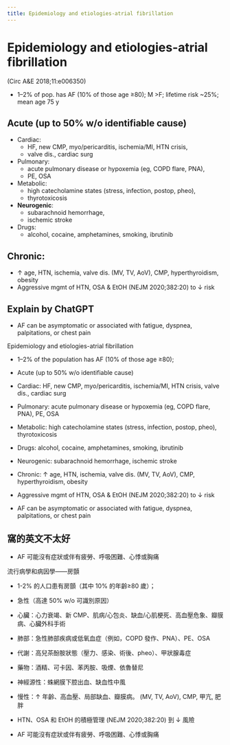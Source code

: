 ```yaml
---
title: Epidemiology and etiologies-atrial fibrillation
---
```

# Epidemiology and etiologies-atrial fibrillation


 (Circ A&E 2018;11:e006350)

* 1–2% of pop. has AF (10% of those age ≥80); M >F; lifetime risk ~25%; mean age 75 y

## Acute (up to 50% w/o identifiable cause)

* Cardiac:
	* HF, new CMP, myo/pericarditis, ischemia/MI, HTN crisis,
	* valve dis., cardiac surg
* Pulmonary:
	* acute pulmonary disease or hypoxemia (eg, COPD flare, PNA),
	* PE, OSA
* Metabolic:
	* high catecholamine states (stress, infection, postop, pheo),
	* thyrotoxicosis
* **Neurogenic**:
	* subarachnoid hemorrhage,
	* ischemic stroke
* Drugs:
	* alcohol, cocaine, amphetamines, smoking, ibrutinib

## Chronic:
* ↑ age, HTN, ischemia, valve dis. (MV, TV, AoV), CMP, hyperthyroidism, obesity
* Aggressive mgmt of HTN, OSA & EtOH (NEJM 2020;382:20) to ↓ risk

## Explain by ChatGPT


* AF can be asymptomatic or associated with fatigue, dyspnea, palpitations, or chest pain

Epidemiology and etiologies-atrial fibrillation

* 1–2% of the population has AF (10% of those age ≥80);
* Acute (up to 50% w/o identifiable cause)
* Cardiac: HF, new CMP, myo/pericarditis, ischemia/MI, HTN crisis, valve dis., cardiac surg
* Pulmonary: acute pulmonary disease or hypoxemia (eg, COPD flare, PNA), PE, OSA
* Metabolic: high catecholamine states (stress, infection, postop, pheo), thyrotoxicosis
* Drugs: alcohol, cocaine, amphetamines, smoking, ibrutinib
* Neurogenic: subarachnoid hemorrhage, ischemic stroke

* Chronic: ↑ age, HTN, ischemia, valve dis. (MV, TV, AoV), CMP, hyperthyroidism, obesity
* Aggressive mgmt of HTN, OSA & EtOH (NEJM 2020;382:20) to ↓ risk

* AF can be asymptomatic or associated with fatigue, dyspnea, palpitations, or chest pain

## 窩的英文不太好

* AF 可能沒有症狀或伴有疲勞、呼吸困難、心悸或胸痛

流行病學和病因學——房顫

* 1-2% 的人口患有房顫（其中 10% 的年齡≥80 歲）；
* 急性（高達 50% w/o 可識別原因）
* 心臟：心力衰竭、新 CMP、肌病/心包炎、缺血/心肌梗死、高血壓危象、瓣膜病、心臟外科手術
* 肺部：急性肺部疾病或低氧血症（例如，COPD 發作、PNA）、PE、OSA
* 代謝：高兒茶酚胺狀態（壓力、感染、術後、pheo）、甲狀腺毒症
* 藥物：酒精、可卡因、苯丙胺、吸煙、依魯替尼
* 神經源性：蛛網膜下腔出血、缺血性中風

* 慢性：↑ 年齡、高血壓、局部缺血、瓣膜病。 (MV, TV, AoV), CMP, 甲亢, 肥胖
* HTN、OSA 和 EtOH 的積極管理 (NEJM 2020;382:20) 到 ↓ 風險
* AF 可能沒有症狀或伴有疲勞、呼吸困難、心悸或胸痛
